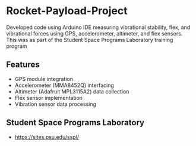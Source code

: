 # Rocket-Payload-Project
Developed code using Arduino IDE measuring vibrational stability, flex, and vibrational forces using GPS, accelerometer, altimeter, and flex sensors. This was as part of the Student Space Programs Laboratory training program

## Features
- GPS module integration
- Accelerometer (MMA8452Q) interfacing
- Altimeter (Adafruit MPL3115A2) data collection
- Flex sensor implementation
- Vibration sensor data processing
  
## Student Space Programs Laboratory
- https://sites.psu.edu/sspl/

